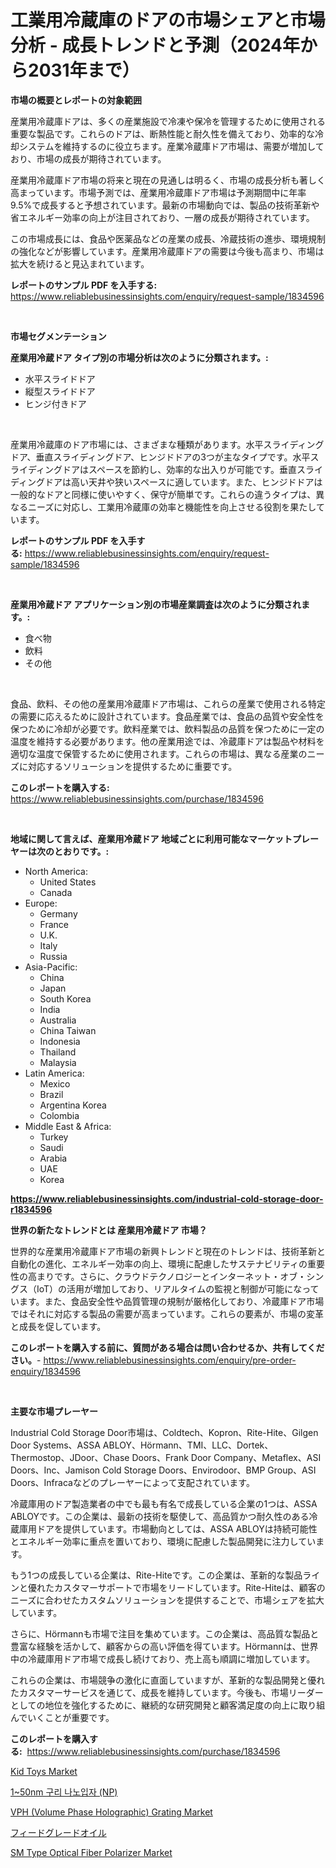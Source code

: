 <p><h1>工業用冷蔵庫のドアの市場シェアと市場分析 - 成長トレンドと予測（2024年から2031年まで）</h1></p><p><strong>市場の概要とレポートの対象範囲</strong></p>
<p><p>産業用冷蔵庫ドアは、多くの産業施設で冷凍や保冷を管理するために使用される重要な製品です。これらのドアは、断熱性能と耐久性を備えており、効率的な冷却システムを維持するのに役立ちます。産業冷蔵庫ドア市場は、需要が増加しており、市場の成長が期待されています。</p><p>産業用冷蔵庫ドア市場の将来と現在の見通しは明るく、市場の成長分析も著しく高まっています。市場予測では、産業用冷蔵庫ドア市場は予測期間中に年率9.5%で成長すると予想されています。最新の市場動向では、製品の技術革新や省エネルギー効率の向上が注目されており、一層の成長が期待されています。</p><p>この市場成長には、食品や医薬品などの産業の成長、冷蔵技術の進歩、環境規制の強化などが影響しています。産業用冷蔵庫ドアの需要は今後も高まり、市場は拡大を続けると見込まれています。</p></p>
<p><strong>レポートのサンプル PDF を入手する:</strong> <a href="https://www.reliablebusinessinsights.com/enquiry/request-sample/1834596">https://www.reliablebusinessinsights.com/enquiry/request-sample/1834596</a></p>
<p>&nbsp;</p>
<p><strong>市場セグメンテーション</strong></p>
<p><strong>産業用冷蔵ドア タイプ別の市場分析は次のように分類されます。:</strong></p>
<p><ul><li>水平スライドドア</li><li>縦型スライドドア</li><li>ヒンジ付きドア</li></ul></p>
<p>&nbsp;</p>
<p><p>産業用冷蔵庫のドア市場には、さまざまな種類があります。水平スライディングドア、垂直スライディングドア、ヒンジドドアの3つが主なタイプです。水平スライディングドアはスペースを節約し、効率的な出入りが可能です。垂直スライディングドアは高い天井や狭いスペースに適しています。また、ヒンジドドアは一般的なドアと同様に使いやすく、保守が簡単です。これらの違うタイプは、異なるニーズに対応し、工業用冷蔵庫の効率と機能性を向上させる役割を果たしています。</p></p>
<p><strong>レポートのサンプル PDF を入手する:</strong>&nbsp;<a href="https://www.reliablebusinessinsights.com/enquiry/request-sample/1834596">https://www.reliablebusinessinsights.com/enquiry/request-sample/1834596</a></p>
<p>&nbsp;</p>
<p><strong> 産業用冷蔵ドア アプリケーション別の市場産業調査は次のように分類されます。:</strong></p>
<p><ul><li>食べ物</li><li>飲料</li><li>その他</li></ul></p>
<p>&nbsp;</p>
<p><p>食品、飲料、その他の産業用冷蔵庫ドア市場は、これらの産業で使用される特定の需要に応えるために設計されています。食品産業では、食品の品質や安全性を保つために冷却が必要です。飲料産業では、飲料製品の品質を保つために一定の温度を維持する必要があります。他の産業用途では、冷蔵庫ドアは製品や材料を適切な温度で保管するために使用されます。これらの市場は、異なる産業のニーズに対応するソリューションを提供するために重要です。</p></p>
<p><strong>このレポートを購入する:</strong>&nbsp; <a href="https://www.reliablebusinessinsights.com/purchase/1834596">https://www.reliablebusinessinsights.com/purchase/1834596</a></p>
<p>&nbsp;</p>
<p><strong>地域に関して言えば、産業用冷蔵ドア 地域ごとに利用可能なマーケットプレーヤーは次のとおりです。:</strong></p>
<p><ul>
    <li>
        North America:
        <ul>
            <li>United States</li>
            <li>Canada</li>
        </ul>
    </li>
    <li>
        Europe:
        <ul>
            <li>Germany</li>
            <li>France</li>
            <li>U.K.</li>
            <li>Italy</li>
            <li>Russia</li>
        </ul>
    </li>
    <li>
        Asia-Pacific:
        <ul>
            <li>China</li>
            <li>Japan</li>
            <li>South Korea</li>
            <li>India</li>
            <li>Australia</li>
            <li>China Taiwan</li>
            <li>Indonesia</li>
            <li>Thailand</li>
            <li>Malaysia</li>
        </ul>
    </li>
    <li>
        Latin America:
        <ul>
            <li>Mexico</li>
            <li>Brazil</li>
            <li>Argentina Korea</li>
            <li>Colombia</li>
        </ul>
    </li>
    <li>
        Middle East & Africa:
        <ul>
            <li>Turkey</li>
            <li>Saudi</li>
            <li>Arabia</li>
            <li>UAE</li>
            <li>Korea</li>
        </ul>
    </li>
    </ul></p>
<p><strong><a href="https://www.reliablebusinessinsights.com/industrial-cold-storage-door-r1834596">https://www.reliablebusinessinsights.com/industrial-cold-storage-door-r1834596</a></strong>&nbsp;</p>
<p><strong>世界の新たなトレンドとは 産業用冷蔵ドア 市場？</strong></p>
<p><p>世界的な産業用冷蔵庫ドア市場の新興トレンドと現在のトレンドは、技術革新と自動化の進化、エネルギー効率の向上、環境に配慮したサステナビリティの重要性の高まりです。さらに、クラウドテクノロジーとインターネット・オブ・シングス（IoT）の活用が増加しており、リアルタイムの監視と制御が可能になっています。また、食品安全性や品質管理の規制が厳格化しており、冷蔵庫ドア市場ではそれに対応する製品の需要が高まっています。これらの要素が、市場の変革と成長を促しています。</p></p>
<p><strong>このレポートを購入する前に、質問がある場合は問い合わせるか、共有してください。</strong>- <a href="https://www.reliablebusinessinsights.com/enquiry/pre-order-enquiry/1834596">https://www.reliablebusinessinsights.com/enquiry/pre-order-enquiry/1834596</a></p>
<p>&nbsp;</p>
<p><strong>主要な市場プレーヤー</strong></p>
<p><p>Industrial Cold Storage Door市場は、Coldtech、Kopron、Rite-Hite、Gilgen Door Systems、ASSA ABLOY、Hörmann、TMI、LLC、Dortek、Thermostop、JDoor、Chase Doors、Frank Door Company、Metaflex、ASI Doors、Inc、Jamison Cold Storage Doors、Envirodoor、BMP Group、ASI Doors、Infracaなどのプレーヤーによって支配されています。</p><p>冷蔵庫用のドア製造業者の中でも最も有名で成長している企業の1つは、ASSA ABLOYです。この企業は、最新の技術を駆使して、高品質かつ耐久性のある冷蔵庫用ドアを提供しています。市場動向としては、ASSA ABLOYは持続可能性とエネルギー効率に重点を置いており、環境に配慮した製品開発に注力しています。</p><p>もう1つの成長している企業は、Rite-Hiteです。この企業は、革新的な製品ラインと優れたカスタマーサポートで市場をリードしています。Rite-Hiteは、顧客のニーズに合わせたカスタムソリューションを提供することで、市場シェアを拡大しています。</p><p>さらに、Hörmannも市場で注目を集めています。この企業は、高品質な製品と豊富な経験を活かして、顧客からの高い評価を得ています。Hörmannは、世界中の冷蔵庫用ドア市場で成長し続けており、売上高も順調に増加しています。</p><p>これらの企業は、市場競争の激化に直面していますが、革新的な製品開発と優れたカスタマーサービスを通じて、成長を維持しています。今後も、市場リーダーとしての地位を強化するために、継続的な研究開発と顧客満足度の向上に取り組んでいくことが重要です。</p></p>
<p><strong>このレポートを購入する:</strong>&nbsp;&nbsp;<a href="https://www.reliablebusinessinsights.com/purchase/1834596">https://www.reliablebusinessinsights.com/purchase/1834596</a></p>
<p><p><a href="https://github.com/markusgodoy/Market-Research-Report-List-3/blob/main/kid-toys-market.md">Kid Toys Market</a></p><p><a href="https://github.com/kvbohdfy111/Market-Research-Report-List-1/blob/main/502082197373.md">1~50nm 구리 나노입자 (NP)</a></p><p><a href="https://github.com/luckyshygirl/Market-Research-Report-List-4/blob/main/vph-volume-phase-holographic-grating-market.md">VPH (Volume Phase Holographic) Grating Market</a></p><p><a href="https://github.com/DudleyFerry/Market-Research-Report-List-1/blob/main/9578914103865.md">フィードグレードオイル</a></p><p><a href="https://issuu.com/reportprime-2/docs/sm-type-optical-fiber-polarizer-market-size-2030.p">SM Type Optical Fiber Polarizer Market</a></p></p>